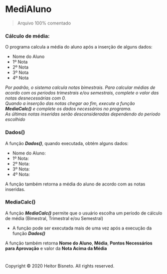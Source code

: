 # MediAluno
> Arquivo 100% comentado

### Cálculo de média:
O programa calcula a média do aluno após a inserção de alguns dados:

* Nome do Aluno
* 1º Nota
* 2º Nota
* 3º Nota
* 4º Nota

*Por padrão, o sistema calcula notas bimestrais. Para calcular médias de acordo com os periodos trimestrais e/ou semestrais, complete o valor das notas desnecessárias com 0.*
<br>
*Quando a inserção das notas chegar ao fim, execute a função* ***MediaCalc()*** *e complete os dados necessários no programa.*
<br>
*As últimas notas inseridas serão desconsideradas dependendo do periodo escolhido*

### Dados()
A função ***Dados()***, quando executada, obtém alguns dados:

* Nome do Aluno:
* 1º Nota:
* 2º Nota:
* 3º Nota:
* 4º Nota:

A função também retorna a média do aluno de acordo com as notas inseridas.

### MediaCalc()
A função ***MediaCalc()*** permite que o usuário escolha um período de cálculo de média (Bimestral, Trimestral e/ou Semestral)
<br>

* A função pode ser executada mais de uma vez após a execução da função ***Dados()***

A função também retorna **Nome do Aluno**, **Média**, **Pontos Necessários para Aprovação** e valor da **Nota Acima da Média**

#

Copyright © 2020 Heitor Bisneto. All rights reserved.
